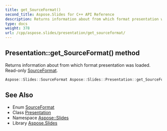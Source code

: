 ```yaml
---
title: get_SourceFormat()
second_title: Aspose.Slides for C++ API Reference
description: Returns information about from which format presentation was loaded. Read-only SourceFormat.
type: docs
weight: 378
url: /cpp/aspose.slides/presentation/get_sourceformat/
---
```

## Presentation::get_SourceFormat() method


Returns information about from which format presentation was loaded. Read-only [SourceFormat](../../sourceformat/).

```cpp
Aspose::Slides::SourceFormat Aspose::Slides::Presentation::get_SourceFormat() override
```

## See Also

* Enum [SourceFormat](../sourceformat/)
* Class [Presentation](./)
* Namespace [Aspose::Slides](../)
* Library [Aspose.Slides](../../)